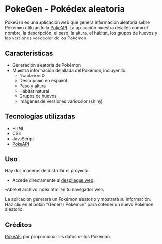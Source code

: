 # PokeGen - Pokédex aleatoria

PokeGen es una aplicación web que genera información aleatoria sobre Pokémon utilizando la [PokeAPI](https://pokeapi.co/). La aplicación muestra detalles como el nombre, la descripción, el peso, la altura, el hábitat, los grupos de huevos y las versiones variocolor de los Pokémon.

## Características

- Generación aleatoria de Pokémon.
- Muestra información detallada del Pokémon, incluyendo:
  - Nombre e ID
  - Descripción en español
  - Peso y altura
  - Hábitat natural
  - Grupos de huevos
  - Imágenes de versiones variocolor (shiny)

## Tecnologías utilizadas

- HTML
- CSS
- JavaScript
- [PokeAPI](https://pokeapi.co/)

## Uso
Hay dos maneras de disfrutar el proyecto:

- Accede directamente al [despliegue web](pokegen-async.vercel.app).

-Abre el archivo index.html en tu navegador web.

La aplicación generará un Pokémon aleatorio y mostrará su información.
Haz clic en el botón "Generar Pokémon" para obtener un nuevo Pokémon aleatorio.

## Créditos

[PokeAPI](https://pokeapi.co/) por proporcionar los datos de los Pokémon.
